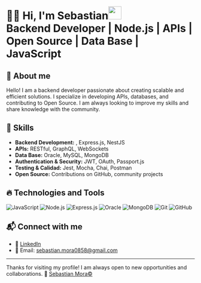 # 👨‍💻 Hi, I'm Sebastian<img src="https://media.giphy.com/media/hvRJCLFzcasrR4ia7z/giphy.gif" width="35"> <br> Backend Developer | Node.js | APIs | Open Source | Data Base | JavaScript

## 🌟 About me
Hello! I am a backend developer passionate about creating scalable and efficient solutions. I specialize in developing APIs, databases, and contributing to Open Source. I am always looking to improve my skills and share knowledge with the community.

## 🚀 Skills
- **Backend Development:** , Express.js, NestJS
- **APIs:** RESTful, GraphQL, WebSockets
- **Data Base:** Oracle, MySQL, MongoDB
- **Authentication & Security:** JWT, OAuth, Passport.js
- **Testing & Calidad:** Jest, Mocha, Chai, Postman
- **Open Source:** Contributions on GitHub, community projects

## 🔥 Technologies and Tools
![JavaScript](https://img.shields.io/badge/JavaScript-F7DF1E?style=flat&logo=javascript&logoColor=black)
![Node.js](https://img.shields.io/badge/Node.js-339933?style=flat&logo=node.js&logoColor=white)
![Express.js](https://img.shields.io/badge/Express.js-000000?style=flat&logo=express&logoColor=white)
![Oracle](https://img.shields.io/badge/Oracle-F80000?style=flat&logo=oracle&logoColor=white)
![MongoDB](https://img.shields.io/badge/MongoDB-47A248?style=flat&logo=mongodb&logoColor=white)
![Git](https://img.shields.io/badge/Git-F05032?style=flat&logo=git&logoColor=white)
![GitHub](https://img.shields.io/badge/GitHub-181717?style=flat&logo=github&logoColor=white)

<!--
## 📂 Featured Projects
### 1️⃣ **User Management API**
📌 *Descripción:* API RESTful para gestionar usuarios con autenticación JWT y roles.  
🔧 *Tecnologías:* Node.js, Express, PostgreSQL, JWT  
📎 [Repositorio](https://github.com/tuusuario/api-gestion-usuarios)

### 2️⃣ **Sistema de Notificaciones WebSockets**
📌 *Descripción:* Microservicio para envío de notificaciones en tiempo real.  
🔧 *Tecnologías:* Node.js, WebSockets, Redis  
📎 [Repositorio](https://github.com/tuusuario/notificaciones-websockets)

## 💡 Contribuciones Open Source
Me encanta colaborar en proyectos Open Source y compartir soluciones con la comunidad. Puedes ver mis contribuciones en [GitHub](https://github.com/tuusuario).
-->

## 📬 Connect with me
- 💼 [LinkedIn](https://www.linkedin.com/in/sebasti%C3%A1n-mora-628642298/)
- 📧 Email: [sebastian.mora0858@gmail.com](sebastian.mora0858@gmail.com)

---
Thanks for visiting my profile! I am always open to new opportunities and collaborations. 🚀
[Sebastian Mora©](https://github.com/Sebas2203)

